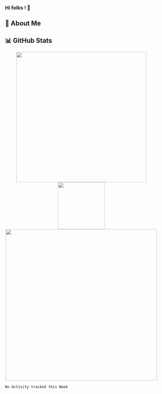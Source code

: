 ### Hi folks ! 👋

## :man: About Me

## :bar_chart: GitHub Stats

<div align="center">

<img width="430" src="https://github-readme-stats.vercel.app/api?username=sarolus&theme=dark&show_icons=true&hide=stars" />

<img width="155" src="https://github-readme-stats.vercel.app/api/top-langs/?username=sarolus&theme=dark" />

</div>

<div align="center">

<img width="500" align="center" src="https://github-readme-stats.vercel.app/api/wakatime?username=sarolus&theme=dark" />

</div>

<!--START_SECTION:waka-->
```text
No Activity tracked this Week
```
<!--END_SECTION:waka-->

<!--
**Sarolus/Sarolus** is a ✨ _special_ ✨ repository because its `README.md` (this file) appears on your GitHub profile.

Here are some ideas to get you started:

- 🔭 I’m currently working on ...
- 🌱 I’m currently learning ...
- 👯 I’m looking to collaborate on ...
- 🤔 I’m looking for help with ...
- 💬 Ask me about ...
- 📫 How to reach me: ...
- 😄 Pronouns: ...
- ⚡ Fun fact: ...
-->

